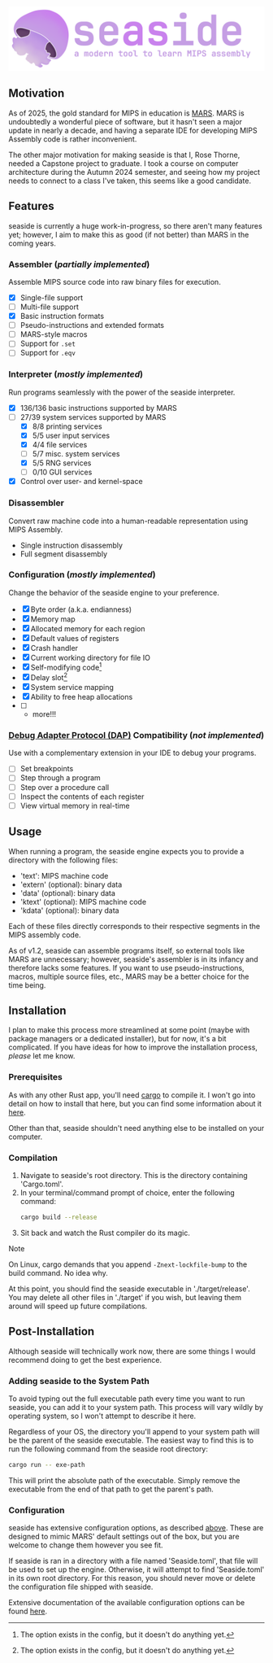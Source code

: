 ![seaside: a modern tool to learn MIPS assembly](res/banner.png)

## Motivation

As of 2025, the gold standard for MIPS in education is [MARS](https://github.com/gon1332/mars). MARS is undoubtedly a wonderful piece of software, but it hasn't seen a major update in nearly a decade, and having a separate IDE for developing MIPS Assembly code is rather inconvenient.

The other major motivation for making seaside is that I, Rose Thorne, needed a Capstone project to graduate. I took a course on computer architecture during the Autumn 2024 semester, and seeing how my project needs to connect to a class I've taken, this seems like a good candidate.

## Features

seaside is currently a huge work-in-progress, so there aren't many features yet; however, I aim to make this as good (if not better) than MARS in the coming years.

### Assembler (*partially implemented*)

Assemble MIPS source code into raw binary files for execution.

- [X] Single-file support
- [ ] Multi-file support
- [X] Basic instruction formats
- [ ] Pseudo-instructions and extended formats
- [ ] MARS-style macros
- [ ] Support for `.set`
- [ ] Support for `.eqv`

### Interpreter (*mostly implemented*)

Run programs seamlessly with the power of the seaside interpreter.

- [X] 136/136 basic instructions supported by MARS
- [ ] 27/39 system services supported by MARS
  - [X] 8/8 printing services
  - [X] 5/5 user input services
  - [X] 4/4 file services
  - [ ] 5/7 misc. system services
  - [X] 5/5 RNG services
  - [ ] 0/10 GUI services
- [X] Control over user- and kernel-space

### Disassembler

Convert raw machine code into a human-readable representation using MIPS Assembly.

- Single instruction disassembly
- Full segment disassembly

### Configuration (*mostly implemented*)

Change the behavior of the seaside engine to your preference.

- [X] Byte order (a.k.a. endianness)
- [X] Memory map
- [X] Allocated memory for each region
- [X] Default values of registers
- [X] Crash handler
- [X] Current working directory for file IO
- [X] Self-modifying code[^1]
- [X] Delay slot[^1]
- [X] System service mapping
- [X] Ability to free heap allocations
- [ ] + more!!!

### [Debug Adapter Protocol (DAP)](https://microsoft.github.io/debug-adapter-protocol/) Compatibility (*not implemented*)

Use with a complementary extension in your IDE to debug your programs.

- [ ] Set breakpoints
- [ ] Step through a program
- [ ] Step over a procedure call
- [ ] Inspect the contents of each register
- [ ] View virtual memory in real-time

## Usage

When running a program, the seaside engine expects you to provide a directory with the following files:

- 'text': MIPS machine code
- 'extern' (optional): binary data
- 'data' (optional): binary data
- 'ktext' (optional): MIPS machine code
- 'kdata' (optional): binary data

Each of these files directly corresponds to their respective segments in the MIPS assembly code.

As of v1.2, seaside can assemble programs itself, so external tools like MARS are unnecessary; however, seaside's assembler is in its infancy and therefore lacks some features. If you want to use pseudo-instructions, macros, multiple source files, etc., MARS may be a better choice for the time being.

## Installation

I plan to make this process more streamlined at some point (maybe with package managers or a dedicated installer), but for now, it's a bit complicated. If you have ideas for how to improve the installation process, *please* let me know.

### Prerequisites

As with any other Rust app, you'll need [cargo](https://doc.rust-lang.org/cargo/) to compile it. I won't go into detail on how to install that here, but you can find some information about it [here](https://doc.rust-lang.org/cargo/getting-started/installation.html).

Other than that, seaside shouldn't need anything else to be installed on your computer.

### Compilation

1. Navigate to seaside's root directory. This is the directory containing 'Cargo.toml'.
2. In your terminal/command prompt of choice, enter the following command:
    ```bash
    cargo build --release
    ```
3. Sit back and watch the Rust compiler do its magic.

> [!NOTE]
> On Linux, cargo demands that you append `-Znext-lockfile-bump` to the build command. No idea why.

At this point, you should find the seaside executable in './target/release'. You may delete all other files in './target' if you wish, but leaving them around will speed up future compilations.

## Post-Installation

Although seaside will technically work now, there are some things I would recommend doing to get the best experience.

### Adding seaside to the System Path

To avoid typing out the full executable path every time you want to run seaside, you can add it to your system path. This process will vary wildly by operating system, so I won't attempt to describe it here.

Regardless of your OS, the directory you'll append to your system path will be the parent of the seaside executable. The easiest way to find this is to run the following command from the seaside root directory:

```bash
cargo run -- exe-path
```

This will print the absolute path of the executable. Simply remove the executable from the end of that path to get the parent's path.

### Configuration

seaside has extensive configuration options, as described [above](#configuration-mostly-implemented). These are designed to mimic MARS' default settings out of the box, but you are welcome to change them however you see fit.

If seaside is ran in a directory with a file named 'Seaside.toml', that file will be used to set up the engine. Otherwise, it will attempt to find 'Seaside.toml' in its own root directory. For this reason, you should never move or delete the configuration file shipped with seaside.

Extensive documentation of the available configuration options can be found [here](https://github.com/RosieTheGhostie/seaside/wiki/Configuration-Manual).

[^1]: The option exists in the config, but it doesn't do anything yet.
